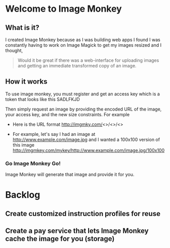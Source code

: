 # Welcome to Image Monkey

## What is it?
I created Image Monkey because as I was building web apps I found I was constantly having to work on Image Magick to get my images resized and I thought, 

> Would it be great if there was a web-interface
> for uploading images and getting an immediate
> transformed copy of an image.

## How it works
To use image monkey, you must register and get an access key which is a token that looks like this
    SADLFKJD
    
Then simply request an image by providing the encoded URL of the image, your access key, and the new size constraints.  For example
    
* Here is the URL format
    http://imgmky.com/<<yourkey>>/<<encoded-url>>/<<img-size>>
        
* For example, let's say I had an image at http://www.example.com/image.jpg and I wanted a 100x100 version of this image
    http://imgmkey.com/mykey/http://www.example.com/image.jpg/100x100
    
### Go Image Monkey Go!

Image Monkey will generate that image and provide it for you.



# Backlog
## Create customized instruction profiles for reuse
## Create a pay service that lets Image Monkey cache the image for you (storage)

